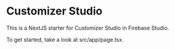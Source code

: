 # Customizer Studio

This is a NextJS starter for Customizer Studio in Firebase Studio.

To get started, take a look at src/app/page.tsx.
